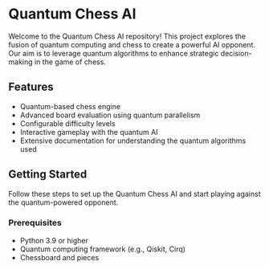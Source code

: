 # Quantum Chess AI

Welcome to the Quantum Chess AI repository! This project explores the fusion of quantum computing and chess to create a powerful AI opponent. Our aim is to leverage quantum algorithms to enhance strategic decision-making in the game of chess.

## Features

- Quantum-based chess engine
- Advanced board evaluation using quantum parallelism
- Configurable difficulty levels
- Interactive gameplay with the quantum AI
- Extensive documentation for understanding the quantum algorithms used

## Getting Started

Follow these steps to set up the Quantum Chess AI and start playing against the quantum-powered opponent.

### Prerequisites

- Python 3.9 or higher
- Quantum computing framework (e.g., Qiskit, Cirq)
- Chessboard and pieces
